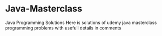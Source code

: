 # Java-Masterclass
Java Programming Solutions
Here is solutions of udemy java masterclass programming problems with usefull details in comments
